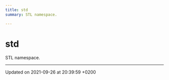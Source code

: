 ```yaml
---
title: std
summary: STL namespace. 

---
```


# std

STL namespace. 






-------------------------------

Updated on 2021-09-26 at 20:39:59 +0200